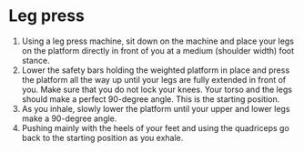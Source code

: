 # Leg press

1. Using a leg press machine, sit down on the machine and place your legs on the platform directly in front of you at a medium (shoulder width) foot stance.
2. Lower the safety bars holding the weighted platform in place and press the platform all the way up until your legs are fully extended in front of you. Make sure that you do not lock your knees. Your torso and the legs should make a perfect 90-degree angle. This is the starting position.
3. As you inhale, slowly lower the platform until your upper and lower legs make a 90-degree angle.
4. Pushing mainly with the heels of your feet and using the quadriceps go back to the starting position as you exhale.
